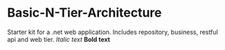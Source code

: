 # Basic-N-Tier-Architecture
Starter kit for a .net web application. Includes repository, business, restful api and web tier.
*Italic text*
**Bold text**
